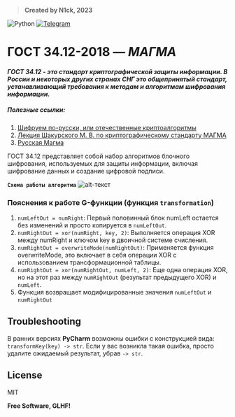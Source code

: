 > **Created by N1ck, 2023**

![Python](https://img.shields.io/badge/python-3670A0?style=for-the-badge&logo=python&logoColor=ffdd54) [![Telegram](https://img.shields.io/badge/Telegram-2CA5E0?style=for-the-badge&logo=telegram&logoColor=white)](https://t.me/n1ck_dv)
# ГОСТ 34.12-2018 — _МАГМА_
#### _ГОСТ 34.12 - это стандарт криптографической защиты информации. В России и некоторых других странах СНГ это общепринятый стандарт, устанавливающий требования к методам и алгоритмам шифрования информации._



##### *Полезные ссылки:*
1. [Шифруем по-русски, или отечественные криптоалгоритмы](https://habr.com/ru/articles/530816/ "Habr")
2. [Лекция Шакурского М. В. по криптографическому стандарту МАГМА](https://disk.yandex.ru/i/O2_2oAbzo3ohEA "Яндекс.Диск")
3. [Русская Магма](https://spy-soft.net/magma-encryption/ "xаker.ru")

ГОСТ 34.12 представляет собой набор алгоритмов блочного шифрования, используемых для защиты информации, включая шифрование данных и создание цифровой подписи.

__`Схема работы алгоритма`__
![alt-текст](https://habrastorage.org/r/w1560/getpro/habr/upload_files/728/134/d27/728134d27b9f8c7d6d8c52e8329532f1.png "Общая структура работы алгоритма Магма:")

### Пояснения к работе G-функции (функция `transformation`)
1. `numLeftOut = numRight`: Первый половинный блок numLeft остается без изменений и просто копируется в `numLeftOut`.
2. `numRightOut = xor(numRight, key, 2)`: Выполняется операция XOR между numRight и ключом key в двоичной системе счисления.
3. `numRightOut = overwriteMode(numRightOut)`: Применяется функция overwriteMode, это включает в себя операции XOR с использованием трансформационной таблицы.
4. `numRightOut = xor(numRightOut, numLeft, 2)`: Еще одна операция XOR, но на этот раз между `numRightOut` (результат предыдущего XOR) и `numLeft`.
5. Функция возвращает модифицированные значения `numLeftOut` и `numRightOut`

## Troubleshooting
В ранних версиях **PyCharm** возможны ошибки с конструкцией вида: `transformKey(key) -> str`.
Если у вас возникла такая ошибка, просто удалите ожидаемый результат, убрав `-> str`.
## License

MIT

**Free Software, GLHF!**